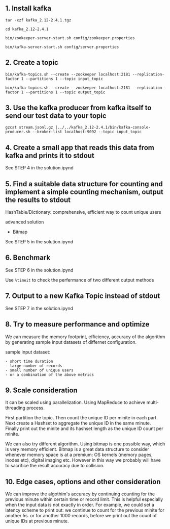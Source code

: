 ## 1. Install kafka

`tar -xzf kafka_2.12-2.4.1.tgz`

`cd kafka_2.12-2.4.1`

`bin/zookeeper-server-start.sh config/zookeeper.properties`

`bin/kafka-server-start.sh config/server.properties`

## 2. Create a topic

`bin/kafka-topics.sh --create --zookeeper localhost:2181 --replication-factor 1 --partitions 1 --topic input_topic`

`bin/kafka-topics.sh --create --zookeeper localhost:2181 --replication-factor 1 --partitions 1 --topic output_topic`

## 3. Use the kafka producer from kafka itself to send our test data to your topic

`gzcat stream.jsonl.gz |../../kafka_2.12-2.4.1/bin/kafka-console-producer.sh --broker-list localhost:9092 --topic input_topic`

## 4. Create a small app that reads this data from kafka and prints it to stdout

See STEP 4 in the solution.ipynd

## 5. Find a suitable data structure for counting and implement a simple counting mechanism, output the results to stdout

HashTable/Dictionary: comprehensive, efficient way to count unique users

advanced solution

- Bitmap

See STEP 5 in the solution.ipynd

## 6. Benchmark

See STEP 6 in the solution.ipynd

Use `%timeit` to check the perfermance of two different output methods

## 7. Output to a new Kafka Topic instead of stdout

See STEP 7 in the solution.ipynd

## 8. Try to measure performance and optimize
We can measure the memory footprint, efficiency, accuracy of the algorithm by generating sample input datasets of differnet configuration.

sample input dataset:

	- short time duration
	- large number of records
	- small number of unique users
	- or a combination of the above metrics

## 9. Scale consideration

It can be scaled using parallelization. Using MapReduce to achieve multi-threading process. 

First partition the topic. Then count the unique ID per minite in each part. Next create a Hashset to aggregate the unique ID in the same minute. Finally print out the minite and its hashset length as the unique ID count per minite.

We can also try different algorithm. Using bitmap is one possible way, which is very memory efficient. Bitmap is a great data structure to consider whenever memory space is at a premium: OS kernels (memory pages, inodes etc), digital imaging etc. However in this way we probably will have to sacrifice the result accuracy due to collision.

## 10. Edge cases, options and other consideration

We can improve the algothim's accuracy by continuing counting for the previous minute within certain time or record limit. This is helpful especially when the input data is not exactly in order. For example, we could set a latency scheme to print out: we continue to count for the previous minite for another 5s. or for another 1000 records, before we print out the count of unique IDs at previous minute. 

